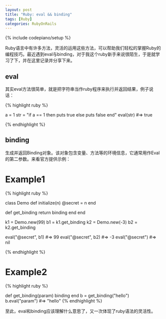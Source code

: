 ```yaml
---
layout: post
title: "Ruby: eval && binding"
tags: [Ruby]
categories: RubyOnRails
---
```

{% include codepiano/setup %}

Ruby语言中有许多方法，灵活的运用这些方法，可以帮助我们轻松的掌握Ruby的编程技巧。最近遇到eval与binding，对于我这个ruby新手来说很陌生，于是就学习了下，并在这里记录并分享下来。

## eval

其实eval方法很简单，就是把字符串当作ruby程序来执行并返回结果，例子说话：

{% highlight ruby %}

a = 1
str = "if a == 1 then puts true else puts false end"
eval(str)     #=> true

{% endhighlight %}

## binding

生成并返回Binding对象。该对象包含变量、方法等的环境信息，它通常用作Eval的第二参数。来看官方提供示例：

# Example1

{% highlight ruby %}

class Demo
  def initialize(n)
    @secret = n
  end

  def get_binding
    return binding
  end
end

k1 = Demo.new(99)
b1 = k1.get_binding
k2 = Demo.new(-3)
b2 = k2.get_binding

eval("@secret", b1)   #=> 99
eval("@secret", b2)   #=> -3
eval("@secret")       #=> nil

{% endhighlight %}

# Example2

{% highlight ruby %}

def get_binding(param)
  binding
end
b = get_binding("hello")
b.eval("param")   #=> "hello"
{% endhighlight %}

至此，eval和binding应该理解什么意思了，又一次体现了ruby语法的灵活性。

